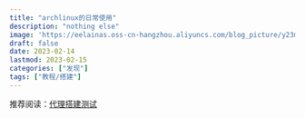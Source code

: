 ```yaml
---
title: "archlinux的日常使用"
description: "nothing else"
image: 'https://eelainas.oss-cn-hangzhou.aliyuncs.com/blog_picture/y23m2/111da.png'
draft: false
date: 2023-02-14
lastmod: 2023-02-15
categories: ["发现"]
tags: ["教程/搭建"]
---
```



推荐阅读：[代理搭建测试](https://github.com/cutecwc/Elaina/blob/main/content/posts/y23m1/%E5%90%8C%E6%AD%A5%E5%BA%94%E7%94%A8%E7%A8%8B%E5%BA%8F.md)

